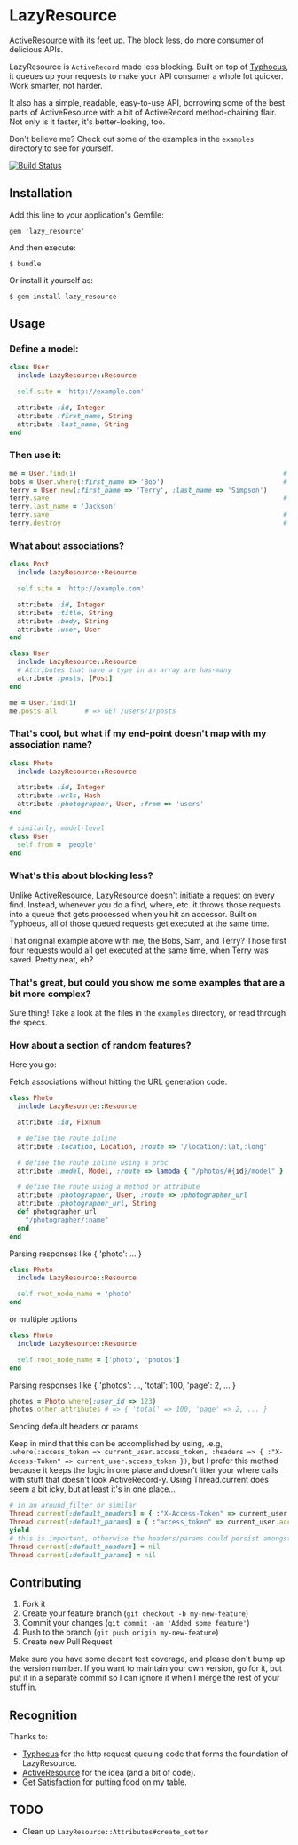 # LazyResource

[ActiveResource](http://github.com/rails/activeresource) with its feet
up. The block less, do more consumer of delicious APIs.

LazyResource is `ActiveRecord` made less blocking. Built on top of
[Typhoeus](https://github.com/typhoeus/typhoeus), it queues up your requests to make your
API consumer a whole lot quicker. Work smarter, not harder.

It also has a simple, readable, easy-to-use API, borrowing some of the
best parts of ActiveResource with a bit of ActiveRecord method-chaining
flair. Not only is it faster, it's better-looking, too.

Don't believe me? Check out some of the examples in the `examples` directory
to see for yourself.

[![Build Status](https://travis-ci.org/ahlatimer/lazy_resource.png?branch=master)](https://travis-ci.org/ahlatimer/lazy_resource)

## Installation

Add this line to your application's Gemfile:

    gem 'lazy_resource'

And then execute:

    $ bundle

Or install it yourself as:

    $ gem install lazy_resource

## Usage

### Define a model:

```ruby
class User
  include LazyResource::Resource

  self.site = 'http://example.com'

  attribute :id, Integer
  attribute :first_name, String
  attribute :last_name, String
end
```

### Then use it:

```ruby
me = User.find(1)                                                    # => GET /users/1
bobs = User.where(:first_name => 'Bob')                              # => GET /users?first_name=Bob
terry = User.new(:first_name => 'Terry', :last_name => 'Simpson')
terry.save                                                           # => POST /users
terry.last_name = 'Jackson'
terry.save                                                           # => PUT /users/4
terry.destroy                                                        # => DELETE /users/4
```

### What about associations?

```ruby
class Post
  include LazyResource::Resource

  self.site = 'http://example.com'

  attribute :id, Integer
  attribute :title, String
  attribute :body, String
  attribute :user, User
end

class User
  include LazyResource::Resource
  # Attributes that have a type in an array are has-many
  attribute :posts, [Post]
end

me = User.find(1)
me.posts.all       # => GET /users/1/posts
```

### That's cool, but what if my end-point doesn't map with my association name?

```ruby
class Photo
  include LazyResource::Resource

  attribute :id, Integer
  attribute :urls, Hash
  attribute :photographer, User, :from => 'users'
end

# similarly, model-level
class User
  self.from = 'people'
end
```

### What's this about blocking less?

Unlike ActiveResource, LazyResource doesn't initiate a request on every
find. Instead, whenever you do a find, where, etc. it throws those
requests into a queue that gets processed when you hit an accessor.
Built on Typhoeus, all of those queued requests get executed at the same
time.

That original example above with me, the Bobs, Sam, and Terry? Those
first four requests would all get executed at the same time, when Terry
was saved. Pretty neat, eh?

### That's great, but could you show me some examples that are a bit more complex?

Sure thing! Take a look at the files in the `examples` directory, or
read through the specs.

### How about a section of random features?

Here you go:

Fetch associations without hitting the URL generation code.

```ruby
class Photo
  include LazyResource::Resource

  attribute :id, Fixnum

  # define the route inline
  attribute :location, Location, :route => '/location/:lat,:long'

  # define the route inline using a proc
  attribute :model, Model, :route => lambda { "/photos/#{id}/model" }

  # define the route using a method or attribute
  attribute :photographer, User, :route => :photographer_url
  attribute :photographer_url, String
  def photographer_url
    "/photographer/:name"
  end
end
```

Parsing responses like { 'photo': ... }

```ruby
class Photo
  include LazyResource::Resource

  self.root_node_name = 'photo'
end
```

or multiple options

```ruby
class Photo
  include LazyResource::Resource

  self.root_node_name = ['photo', 'photos']
end
```

Parsing responses like { 'photos': ..., 'total': 100, 'page': 2, ... }

```ruby
photos = Photo.where(:user_id => 123)
photos.other_attributes # => { 'total' => 100, 'page' => 2, ... }
```

Sending default headers or params

Keep in mind that this can be accomplished by using, .e.g,
`.where(:access_token => current_user.access_token, :headers => { :"X-Access-Token" => current_user.access_token })`,
but I prefer this method because it keeps the logic in one place and
doesn't litter your where calls with stuff that doesn't look
ActiveRecord-y. Using Thread.current does seem a bit icky, but at least
it's in one place...

```ruby
# in an around_filter or similar
Thread.current[:default_headers] = { :"X-Access-Token" => current_user.access_token }
Thread.current[:default_params] = { :"access_token" => current_user.access_token }
yield
# this is important, otherwise the headers/params could persist amongst various requests
Thread.current[:default_headers] = nil
Thread.current[:default_params] = nil
```

## Contributing

1. Fork it
2. Create your feature branch (`git checkout -b my-new-feature`)
3. Commit your changes (`git commit -am 'Added some feature'`)
4. Push to the branch (`git push origin my-new-feature`)
5. Create new Pull Request

Make sure you have some decent test coverage, and please don't bump up
the version number. If you want to maintain your own version, go for it,
but put it in a separate commit so I can ignore it when I merge the rest
of your stuff in.

## Recognition

Thanks to:

* [Typhoeus](http://github.com/typhoeus/typhoeus) for the http request
  queuing code that forms the foundation of LazyResource.
* [ActiveResource](http://github.com/rails/activeresource) for the idea
  (and a bit of code).
* [Get Satisfaction](http://getsatisfaction.com) for putting food on my
  table.

## TODO

 * Clean up `LazyResource::Attributes#create_setter`

